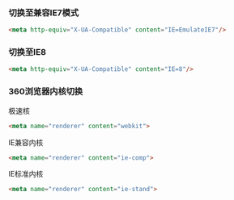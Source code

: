 ### 切换至兼容IE7模式
```html
<meta http-equiv="X-UA-Compatible" content="IE=EmulateIE7"/>
```

### 切换至IE8
```html
<meta http-equiv="X-UA-Compatible" content="IE=8"/>
```

### 360浏览器内核切换
极速核
```html
<meta name="renderer" content="webkit">
```

IE兼容内核
```html
<meta name="renderer" content="ie-comp">
```

IE标准内核
```html
<meta name="renderer" content="ie-stand">
```